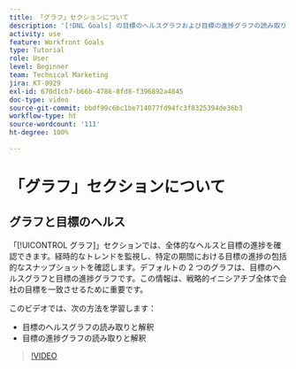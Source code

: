 ```yaml
---
title: 「グラフ」セクションについて
description: '[!DNL Goals] の目標のヘルスグラフおよび目標の進捗グラフの読み取りと解釈方法について説明します。'
activity: use
feature: Workfront Goals
type: Tutorial
role: User
level: Beginner
team: Technical Marketing
jira: KT-8929
exl-id: 670d1cb7-b66b-4786-8fd8-f396892a4845
doc-type: video
source-git-commit: bbdf99c6bc1be714077fd94fc3f8325394de36b3
workflow-type: ht
source-wordcount: '111'
ht-degree: 100%

---
```


# 「グラフ」セクションについて

## グラフと目標のヘルス

「[!UICONTROL グラフ]」セクションでは、全体的なヘルスと目標の進捗を確認できます。経時的なトレンドを監視し、特定の期間における目標の進捗の包括的なスナップショットを確認します。デフォルトの 2 つのグラフは、目標のヘルスグラフと目標の進捗グラフです。この情報は、戦略的イニシアチブ全体で会社の目標を一致させるために重要です。

このビデオでは、次の方法を学習します：

* 目標のヘルスグラフの読み取りと解釈
* 目標の進捗グラフの読み取りと解釈

>[!VIDEO](https://video.tv.adobe.com/v/3415922/?quality=12&learn=on&enablevpops=1&captions=jpn)
